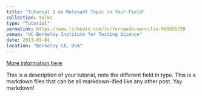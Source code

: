 ```yaml
---
title: "Tutorial 1 on Relevant Topic in Your Field"
collection: talks
type: "Tutorial"
permalink: https://www.linkedin.com/in/fernando-mancilla-990b55259
venue: "UC-Berkeley Institute for Testing Science"
date: 2013-03-01
location: "Berkeley CA, USA"
---
```


[More information here](http://exampleurl.com)

This is a description of your tutorial, note the different field in type. This is a markdown files that can be all markdown-ified like any other post. Yay markdown!
